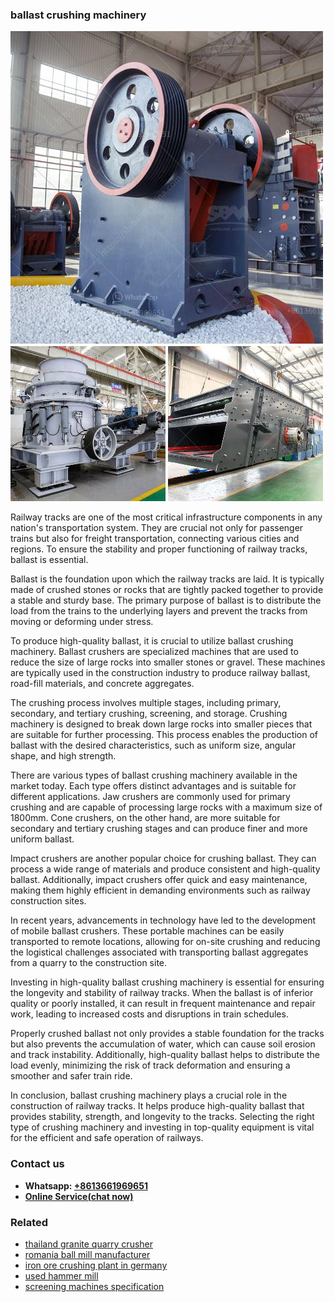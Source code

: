 <h3>ballast crushing machinery</h3><img src='1708497256.jpg' alt=''><p>Railway tracks are one of the most critical infrastructure components in any nation's transportation system. They are crucial not only for passenger trains but also for freight transportation, connecting various cities and regions. To ensure the stability and proper functioning of railway tracks, ballast is essential.</p><p>Ballast is the foundation upon which the railway tracks are laid. It is typically made of crushed stones or rocks that are tightly packed together to provide a stable and sturdy base. The primary purpose of ballast is to distribute the load from the trains to the underlying layers and prevent the tracks from moving or deforming under stress.</p><p>To produce high-quality ballast, it is crucial to utilize ballast crushing machinery. Ballast crushers are specialized machines that are used to reduce the size of large rocks into smaller stones or gravel. These machines are typically used in the construction industry to produce railway ballast, road-fill materials, and concrete aggregates.</p><p>The crushing process involves multiple stages, including primary, secondary, and tertiary crushing, screening, and storage. Crushing machinery is designed to break down large rocks into smaller pieces that are suitable for further processing. This process enables the production of ballast with the desired characteristics, such as uniform size, angular shape, and high strength.</p><p>There are various types of ballast crushing machinery available in the market today. Each type offers distinct advantages and is suitable for different applications. Jaw crushers are commonly used for primary crushing and are capable of processing large rocks with a maximum size of 1800mm. Cone crushers, on the other hand, are more suitable for secondary and tertiary crushing stages and can produce finer and more uniform ballast.</p><p>Impact crushers are another popular choice for crushing ballast. They can process a wide range of materials and produce consistent and high-quality ballast. Additionally, impact crushers offer quick and easy maintenance, making them highly efficient in demanding environments such as railway construction sites.</p><p>In recent years, advancements in technology have led to the development of mobile ballast crushers. These portable machines can be easily transported to remote locations, allowing for on-site crushing and reducing the logistical challenges associated with transporting ballast aggregates from a quarry to the construction site.</p><p>Investing in high-quality ballast crushing machinery is essential for ensuring the longevity and stability of railway tracks. When the ballast is of inferior quality or poorly installed, it can result in frequent maintenance and repair work, leading to increased costs and disruptions in train schedules.</p><p>Properly crushed ballast not only provides a stable foundation for the tracks but also prevents the accumulation of water, which can cause soil erosion and track instability. Additionally, high-quality ballast helps to distribute the load evenly, minimizing the risk of track deformation and ensuring a smoother and safer train ride.</p><p>In conclusion, ballast crushing machinery plays a crucial role in the construction of railway tracks. It helps produce high-quality ballast that provides stability, strength, and longevity to the tracks. Selecting the right type of crushing machinery and investing in top-quality equipment is vital for the efficient and safe operation of railways.</p><h3>Contact us</h3><ul><li><strong>Whatsapp:&nbsp;<a href="https://wa.me/8613661969651">+8613661969651</a></strong></li><li><a href="https://swt.shibang-china.com/?git&amp;zhl&amp;ballast crushing machinery"><strong>Online Service(chat now)</strong></a></li></ul><h3>Related</h3><ul><li><a href='thailand granite quarry crusher.md'>thailand granite quarry crusher</a></li><li><a href='romania ball mill manufacturer.md'>romania ball mill manufacturer</a></li><li><a href='iron ore crushing plant in germany.md'>iron ore crushing plant in germany</a></li><li><a href='used hammer mill.md'>used hammer mill</a></li><li><a href='screening machines specification.md'>screening machines specification</a></li></ul>
